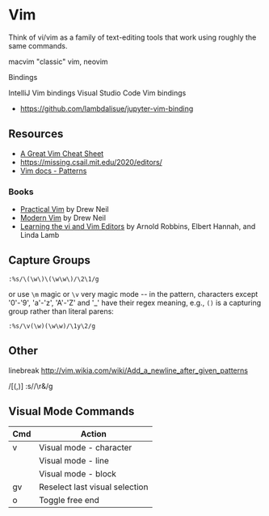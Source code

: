 # Vim

Think of vi/vim as a family of text-editing tools that work using roughly the same commands. 

macvim
"classic" vim, neovim

Bindings

IntelliJ Vim bindings
Visual Studio Code Vim bindings

* https://github.com/lambdalisue/jupyter-vim-binding
  
## Resources

* [A Great Vim Cheat Sheet](http://vimsheet.com/)
* https://missing.csail.mit.edu/2020/editors/
* [Vim docs - Patterns](http://vimdoc.sourceforge.net/htmldoc/pattern.html)

### Books 

* [Practical Vim]() by Drew Neil
* [Modern Vim]() by Drew Neil
* [Learning the vi and Vim Editors](https://learning.oreilly.com/library/view/learning-the-vi/9780596529833/) by Arnold Robbins, Elbert Hannah, and Linda Lamb

## Capture Groups

```
:%s/\(\w\)\(\w\w\)/\2\1/g
```

or use `\m` magic or `\v` very magic mode -- in the pattern, characters except '0'-'9', 'a'-'z', 'A'-'Z' and '_' have their regex meaning, e.g., `()` is a capturing group rather than literal parens:

```
:%s/\v(\w)(\w\w)/\1y\2/g
```

## Other

linebreak http://vim.wikia.com/wiki/Add_a_newline_after_given_patterns

/[(,)]
:s//\r&/g


## Visual Mode Commands

| Cmd   | Action |
| ----- | ------ |
| v     | Visual mode - character |
| <S-v> | Visual mode - line    |
| <C-v> | Visual mode - block |
| gv    | Reselect last visual selection |
| o     | Toggle free end |

